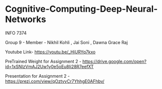 # Cognitive-Computing-Deep-Neural-Networks
INFO 7374

Group 9 - 
Member - Nikhil Kohli , Jai Soni , Dawna Grace Raj 

Youtube Link- https://youtu.be/_HjURYq7kxo 

PreTrained Weight for Assignment 2 - https://drive.google.com/open?id=1xSNIzVmAJ2Uw1y0e5oEu8Ii28R7eefXT

Presentation for Assignment 2 - https://prezi.com/view/qOztvvCr7YhhgE0AFhbv/


